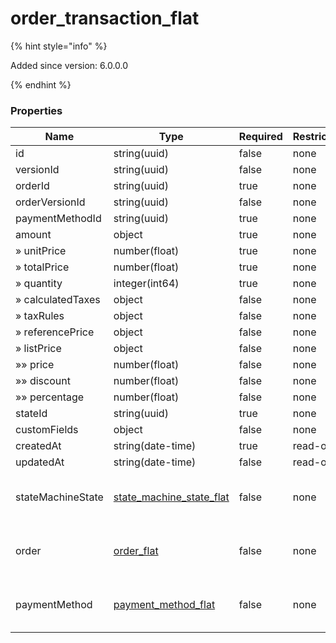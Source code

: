 
# order_transaction_flat

{% hint style="info" %}

Added since version: 6.0.0.0

{% endhint %}

### Properties

|Name|Type|Required|Restrictions|Description|
|---|---|---|---|---|
|id|string(uuid)|false|none|none|
|versionId|string(uuid)|false|none|none|
|orderId|string(uuid)|true|none|none|
|orderVersionId|string(uuid)|false|none|none|
|paymentMethodId|string(uuid)|true|none|none|
|amount|object|true|none|none|
|» unitPrice|number(float)|true|none|none|
|» totalPrice|number(float)|true|none|none|
|» quantity|integer(int64)|true|none|none|
|» calculatedTaxes|object|false|none|none|
|» taxRules|object|false|none|none|
|» referencePrice|object|false|none|none|
|» listPrice|object|false|none|none|
|»» price|number(float)|false|none|none|
|»» discount|number(float)|false|none|none|
|»» percentage|number(float)|false|none|none|
|stateId|string(uuid)|true|none|none|
|customFields|object|false|none|none|
|createdAt|string(date-time)|true|read-only|none|
|updatedAt|string(date-time)|false|read-only|none|
|stateMachineState|[state_machine_state_flat](/schema/state_machine_state_flat)|false|none|Added since version: 6.0.0.0|
|order|[order_flat](/schema/order_flat)|false|none|Added since version: 6.0.0.0|
|paymentMethod|[payment_method_flat](/schema/payment_method_flat)|false|none|Added since version: 6.0.0.0|
